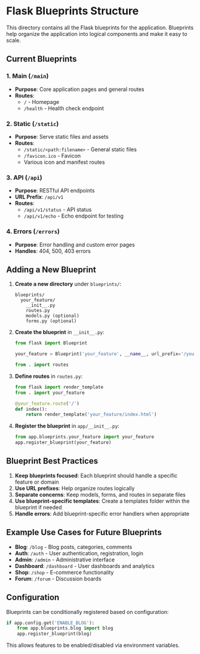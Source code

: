 # Flask Blueprints Structure

This directory contains all the Flask blueprints for the application. Blueprints help organize the application into logical components and make it easy to scale.

## Current Blueprints

### 1. Main (`/main`)
- **Purpose**: Core application pages and general routes
- **Routes**:
  - `/` - Homepage
  - `/health` - Health check endpoint

### 2. Static (`/static`)
- **Purpose**: Serve static files and assets
- **Routes**:
  - `/static/<path:filename>` - General static files
  - `/favicon.ico` - Favicon
  - Various icon and manifest routes

### 3. API (`/api`)
- **Purpose**: RESTful API endpoints
- **URL Prefix**: `/api/v1`
- **Routes**:
  - `/api/v1/status` - API status
  - `/api/v1/echo` - Echo endpoint for testing

### 4. Errors (`/errors`)
- **Purpose**: Error handling and custom error pages
- **Handles**: 404, 500, 403 errors

## Adding a New Blueprint

1. **Create a new directory** under `blueprints/`:
   ```
   blueprints/
     your_feature/
       __init__.py
       routes.py
       models.py (optional)
       forms.py (optional)
   ```

2. **Create the blueprint** in `__init__.py`:
   ```python
   from flask import Blueprint
   
   your_feature = Blueprint('your_feature', __name__, url_prefix='/your-feature')
   
   from . import routes
   ```

3. **Define routes** in `routes.py`:
   ```python
   from flask import render_template
   from . import your_feature
   
   @your_feature.route('/')
   def index():
       return render_template('your_feature/index.html')
   ```

4. **Register the blueprint** in `app/__init__.py`:
   ```python
   from app.blueprints.your_feature import your_feature
   app.register_blueprint(your_feature)
   ```

## Blueprint Best Practices

1. **Keep blueprints focused**: Each blueprint should handle a specific feature or domain
2. **Use URL prefixes**: Help organize routes logically
3. **Separate concerns**: Keep models, forms, and routes in separate files
4. **Use blueprint-specific templates**: Create a templates folder within the blueprint if needed
5. **Handle errors**: Add blueprint-specific error handlers when appropriate

## Example Use Cases for Future Blueprints

- **Blog**: `/blog` - Blog posts, categories, comments
- **Auth**: `/auth` - User authentication, registration, login
- **Admin**: `/admin` - Administrative interface
- **Dashboard**: `/dashboard` - User dashboards and analytics
- **Shop**: `/shop` - E-commerce functionality
- **Forum**: `/forum` - Discussion boards

## Configuration

Blueprints can be conditionally registered based on configuration:

```python
if app.config.get('ENABLE_BLOG'):
    from app.blueprints.blog import blog
    app.register_blueprint(blog)
```

This allows features to be enabled/disabled via environment variables.